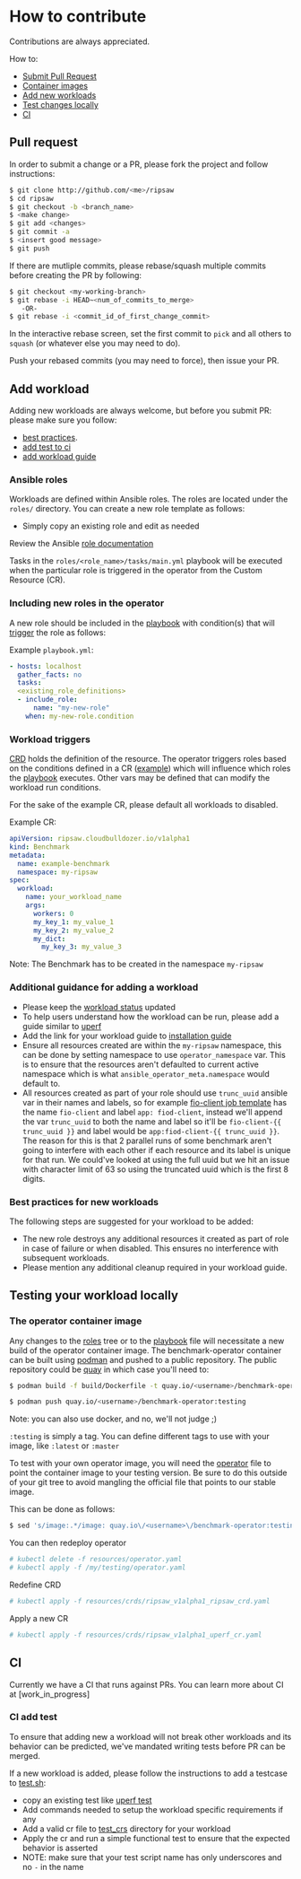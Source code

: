 # How to contribute

Contributions are always appreciated.

How to:
* [Submit Pull Request](#pull-request)
* [Container images](#container-images)
* [Add new workloads](#add-workload)
* [Test changes locally](#testing-your-workload-locally)
* [CI](#ci)

## Pull request

In order to submit a change or a PR, please fork the project and follow instructions:
```bash
$ git clone http://github.com/<me>/ripsaw
$ cd ripsaw
$ git checkout -b <branch_name>
$ <make change>
$ git add <changes>
$ git commit -a
$ <insert good message>
$ git push
```

If there are mutliple commits, please rebase/squash multiple commits
before creating the PR by following:

```bash
$ git checkout <my-working-branch>
$ git rebase -i HEAD~<num_of_commits_to_merge>
   -OR-
$ git rebase -i <commit_id_of_first_change_commit>
```

In the interactive rebase screen, set the first commit to `pick` and all others to `squash` (or whatever else you may need to do).

Push your rebased commits (you may need to force), then issue your PR.

## Add workload

Adding new workloads are always welcome, but before you submit PR:
please make sure you follow:
* [best practices](#best-practices-for-new-workloads).
* [add test to ci](#ci-add-test)
* [add workload guide](#additional-guidance-for-adding-a-workload)

### Ansible roles
Workloads are defined within Ansible roles. The roles are located under the `roles/` directory. You can create a new role template as follows:

- Simply copy an existing role and edit as needed

Review the Ansible [role documentation](https://docs.ansible.com/ansible/latest/user_guide/playbooks_reuse_roles.html)

Tasks in the `roles/<role_name>/tasks/main.yml` playbook will be executed when the particular role is triggered in the operator from the Custom Resource (CR).

### Including new roles in the operator
A new role should be included in the [playbook](playbook.yml) with
condition(s) that will [trigger](#Workload-triggers) the role as follows:

Example `playbook.yml`:
```yaml
- hosts: localhost
  gather_facts: no
  tasks:
  <existing_role_definitions>
  - include_role:
      name: "my-new-role"
    when: my-new-role.condition
```

### Workload triggers
[CRD](https://kubernetes.io/docs/tasks/access-kubernetes-api/custom-resources/custom-resource-definitions/) holds the definition of the resource.
The operator triggers roles based on the conditions defined in a CR ([example](resources/crds/ripsaw_v1alpha1_uperf_cr.yaml)) which will influence which roles the
[playbook](playbook.yml) executes.
Other vars may be defined that can modify the workload run conditions.

For the sake of the example CR, please default all workloads to disabled.

Example CR:
```yaml
apiVersion: ripsaw.cloudbulldozer.io/v1alpha1
kind: Benchmark
metadata:
  name: example-benchmark
  namespace: my-ripsaw
spec:
  workload:
    name: your_workload_name
    args:
      workers: 0
      my_key_1: my_value_1
      my_key_2: my_value_2
      my_dict:
        my_key_3: my_value_3
```

Note: The Benchmark has to be created in the namespace `my-ripsaw`

### Additional guidance for adding a workload
* Please keep the [workload status](README.md#workloads-status) updated
* To help users understand how the workload can be run, please add a guide similar
to [uperf](docs/uperf.md)
* Add the link for your workload guide to [installation guide](docs/installation.md#running-workloads)
* Ensure all resources created are within the `my-ripsaw` namespace, this can be done by setting namespace
to use `operator_namespace` var. This is to ensure that the resources aren't defaulted to current active
namespace which is what `ansible_operator_meta.namespace` would default to.
* All resources created as part of your role should use `trunc_uuid` ansible var in their names and labels, so
for example [fio-client job template](roles/fio-distributed/templates/client.yaml) has the name `fio-client` and label `app: fiod-client`, instead we'll append the var `trunc_uuid` to both
the name and label so it'll be `fio-client-{{ trunc_uuid }}` and label would be `app:fiod-client-{{ trunc_uuid }}`. The reason for this
is that 2 parallel runs of some benchmark aren't going to interfere with each other if each resource and its label is unique for that run.
We could've looked at using the full uuid but we hit an issue with character limit of 63 so using the truncated uuid which is the first 8 digits.

### Best practices for new workloads
The following steps are suggested for your workload to be added:
* The new role destroys any additional resources it created as part of role in
case of failure or when disabled. This ensures no interference with subsequent workloads.
* Please mention any additional cleanup required in your workload guide.

## Testing your workload locally

### The operator container image
Any changes to the [roles](roles/) tree or to the [playbook](playbook.yml) file will necessitate a new build of the operator container image.
The benchmark-operator container can be built using [podman](https://podman.io/) and pushed to a public repository.
The public repository could be [quay](https://quay.io) in which case you'll need to:

```bash
$ podman build -f build/Dockerfile -t quay.io/<username>/benchmark-operator:testing .

$ podman push quay.io/<username>/benchmark-operator:testing
```

Note: you can also use docker, and no, we'll not judge ;)

`:testing` is simply a tag. You can define different tags to use with your image, like `:latest` or `:master`

To test with your own operator image, you will need the [operator](resources/operator.yml) file to point the container image to your testing version.
Be sure to do this outside of your git tree to avoid mangling the official file that points to our stable image.

This can be done as follows:

```bash
$ sed 's/image:.*/image: quay.io\/<username>\/benchmark-operator:testing/' resources/operator.yaml > /my/testing/operator.yaml
```

You can then redeploy operator
```bash
# kubectl delete -f resources/operator.yaml
# kubectl apply -f /my/testing/operator.yaml
```
Redefine CRD
```bash
# kubectl apply -f resources/crds/ripsaw_v1alpha1_ripsaw_crd.yaml
```
Apply a new CR
```bash
# kubectl apply -f resources/crds/ripsaw_v1alpha1_uperf_cr.yaml
```

## CI
Currently we have a CI that runs against PRs.
You can learn more about CI at [work_in_progress]

### CI add test
To ensure that adding new a workload will not break other workloads and its
behavior can be predicted, we've mandated writing tests before PR can be merged.

If a new workload is added, please follow the instructions to add a testcase to
[test.sh](test,sh):
* copy an existing test like [uperf test](tests/test_uperf.sh)
* Add commands needed to setup the workload specific requirements if any
* Add a valid cr file to [test_crs](tests/test_crs/) directory for your workload
* Apply the cr and run a simple functional test to ensure that the expected behavior is asserted
* NOTE: make sure that your test script name has only underscores and no `-` in the name

